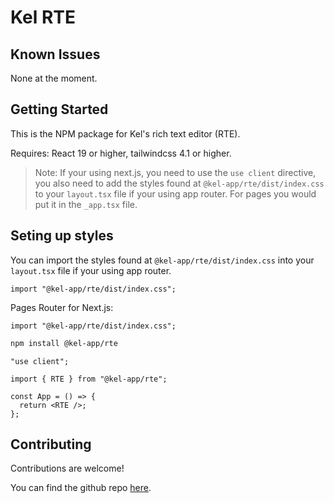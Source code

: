 # Kel RTE

## Known Issues

None at the moment.

## Getting Started

This is the NPM package for Kel's rich text editor (RTE).

Requires: React 19 or higher, tailwindcss 4.1 or higher.

> Note: If your using next.js, you need to use the `use client` directive, you also need to add the styles found at `@kel-app/rte/dist/index.css` to your `layout.tsx` file if your using app router. For pages you would put it in the `_app.tsx` file.

## Seting up styles

You can import the styles found at `@kel-app/rte/dist/index.css` into your `layout.tsx` file if your using app router.

```tsx
import "@kel-app/rte/dist/index.css";
```

Pages Router for Next.js:

```tsx
import "@kel-app/rte/dist/index.css";
```

```bash
npm install @kel-app/rte
```

```tsx
"use client";

import { RTE } from "@kel-app/rte";

const App = () => {
  return <RTE />;
};
```

## Contributing

Contributions are welcome!

You can find the github repo [here](https://github.com/Kel-app/RTE).
